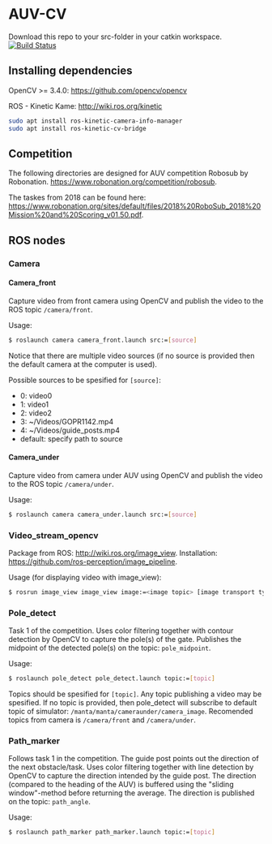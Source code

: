 # AUV-CV
Download this repo to your src-folder in your catkin workspace.
[![Build Status](https://travis-ci.com/vortexntnu/auv-cv.svg?branch=master)](https://travis-ci.com/vortexntnu/auv-cv)

## Installing dependencies
OpenCV >= 3.4.0: https://github.com/opencv/opencv

ROS - Kinetic Kame: http://wiki.ros.org/kinetic

```sh
sudo apt install ros-kinetic-camera-info-manager
sudo apt install ros-kinetic-cv-bridge
```

## Competition
The following directories are designed for AUV competition Robosub by Robonation. https://www.robonation.org/competition/robosub.

The taskes from 2018 can be found here: https://www.robonation.org/sites/default/files/2018%20RoboSub_2018%20Mission%20and%20Scoring_v01.50.pdf.

## ROS nodes

### Camera

#### Camera_front
Capture video from front camera using OpenCV and publish the video to the ROS topic `/camera/front`. 

Usage:
```bash
$ roslaunch camera camera_front.launch src:=[source]
```
Notice that there are multiple video sources (if no source is provided then the default camera at the computer is used).

Possible sources to be spesified for `[source]`:
- 0: video0
- 1: video1
- 2: video2
- 3: ~/Videos/GOPR1142.mp4
- 4: ~/Videos/guide_posts.mp4
- default: specify path to source

#### Camera_under
Capture video from camera under AUV using OpenCV and publish the video to the ROS topic `/camera/under`. 

Usage:
```bash
$ roslaunch camera camera_under.launch src:=[source]
```

### Video_stream_opencv
Package from ROS: http://wiki.ros.org/image_view.
Installation: https://github.com/ros-perception/image_pipeline.

Usage (for displaying video with image_view):
```bash
$ rosrun image_view image_view image:=<image topic> [image transport type]
```

### Pole_detect
Task 1 of the competition. Uses color filtering together with contour detection by OpenCV to capture the pole(s) of the gate. 
Publishes the midpoint of the detected pole(s) on the topic: `pole_midpoint`.

Usage: 
```bash
$ roslaunch pole_detect pole_detect.launch topic:=[topic]
```

Topics should be spesified for `[topic]`. Any topic publishing a video may be spesified.
If no topic is provided, then pole_detect will subscribe to default topic of simulator: `/manta/manta/cameraunder/camera_image`.
Recomended topics from camera is `/camera/front` and `/camera/under`.

### Path_marker
Follows task 1 in the competition. The guide post points out the direction of the next obstacle/task. Uses color filtering together with line detection by OpenCV to capture the direction intended by the guide post. The direction (compared to the heading of the AUV) is buffered using the "sliding window"-method before returning the average.
The direction is published on the topic: `path_angle`.

Usage: 
```bash
$ roslaunch path_marker path_marker.launch topic:=[topic]
```
